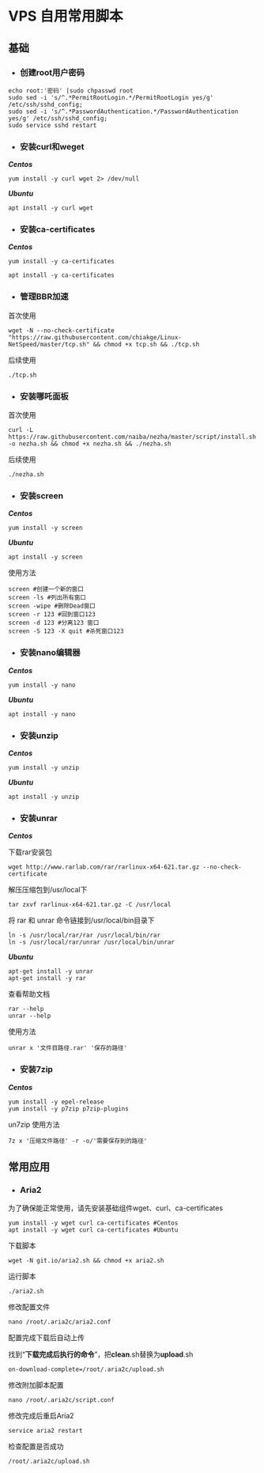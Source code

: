 # VPS 自用常用脚本

## 基础

-  ### 创建root用户密码
```
echo root:'密码' |sudo chpasswd root
sudo sed -i 's/^.*PermitRootLogin.*/PermitRootLogin yes/g' /etc/ssh/sshd_config;
sudo sed -i 's/^.*PasswordAuthentication.*/PasswordAuthentication yes/g' /etc/ssh/sshd_config;
sudo service sshd restart
```

-  ### 安装curl和weget
***Centos***
```
yum install -y curl wget 2> /dev/null
```
***Ubuntu***
```
apt install -y curl wget
```

-  ### 安装ca-certificates
***Centos***
```
yum install -y ca-certificates
```
```
apt install -y ca-certificates
```

-  ### 管理BBR加速
首次使用
```
wget -N --no-check-certificate "https://raw.githubusercontent.com/chiakge/Linux-NetSpeed/master/tcp.sh" && chmod +x tcp.sh && ./tcp.sh
```
后续使用
```
./tcp.sh
```

-  ### 安装哪吒面板

首次使用
```
curl -L https://raw.githubusercontent.com/naiba/nezha/master/script/install.sh -o nezha.sh && chmod +x nezha.sh && ./nezha.sh
```
后续使用
```
./nezha.sh
```

-  ### 安装screen
***Centos***
```
yum install -y screen
```
***Ubuntu***
```
apt install -y screen
```
使用方法
```
screen #创建一个新的窗口
screen -ls #列出所有窗口
screen -wipe #删除Dead窗口
screen -r 123 #回到窗口123
screen -d 123 #分离123 窗口
screen -S 123 -X quit #杀死窗口123
```

-  ### 安装nano编辑器
***Centos***
```
yum install -y nano
```
***Ubuntu***
```
apt install -y nano
```

-  ### 安装unzip
***Centos***
```
yum install -y unzip
```
***Ubuntu***
```
apt install -y unzip
```

-  ### 安装unrar
***Centos***

下载rar安装包
```
wget http://www.rarlab.com/rar/rarlinux-x64-621.tar.gz --no-check-certificate
```
解压压缩包到/usr/local下
```
tar zxvf rarlinux-x64-621.tar.gz -C /usr/local
```
将 rar 和 unrar 命令链接到/usr/local/bin目录下
```
ln -s /usr/local/rar/rar /usr/local/bin/rar
ln -s /usr/local/rar/unrar /usr/local/bin/unrar
```
***Ubuntu***
```
apt-get install -y unrar
apt-get install -y rar
```
查看帮助文档
```
rar --help
unrar --help
```
使用方法
```
unrar x '文件目路径.rar' '保存的路径'
```
-  ### 安装7zip
***Centos***
```
yum install -y epel-release
yum install -y p7zip p7zip-plugins
```
un7zip 使用方法
```
7z x '压缩文件路径' -r -o/'需要保存到的路径'
```

## 常用应用
-  ### Aria2
为了确保能正常使用，请先安装基础组件wget、curl、ca-certificates
```
yum install -y wget curl ca-certificates #Centos
apt install -y wget curl ca-certificates #Ubuntu
```
下载脚本
```
wget -N git.io/aria2.sh && chmod +x aria2.sh
```
运行脚本
```
./aria2.sh
```
修改配置文件
```
nano /root/.aria2c/aria2.conf
```
配置完成下载后自动上传

找到“**下载完成后执行的命令**”，把**clean**.sh替换为**upload**.sh
```
on-download-complete=/root/.aria2c/upload.sh
```
修改附加脚本配置
```
nano /root/.aria2c/script.conf
```
修改完成后重启Aria2
```
service aria2 restart
```
检查配置是否成功
```
/root/.aria2c/upload.sh
```

